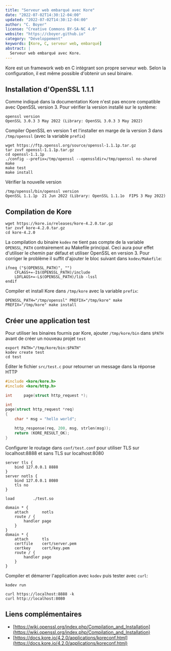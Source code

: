 ```yaml
---
title: "Serveur web embarqué avec Kore"
date: "2022-07-02T14:30:12-04:00"
updated: "2022-07-02T14:30:12-04:00"
author: "C. Boyer"
license: "Creative Commons BY-SA-NC 4.0"
website: "https://cboyer.github.io"
category: "Développement"
keywords: [Kore, C, serveur web, embarqué]
abstract: |
  Serveur web embarqué avec Kore.
---
```


Kore est un framework web en C intègrant son propre serveur web. Selon la configuration, il est même possible d'obtenir un seul binaire.

## Installation d'OpenSSL 1.1.1
Comme indiqué dans la documentation Kore n'est pas encore compatible avec OpenSSL version 3. Pour vérifier la version installé sur le système:
```
openssl version
OpenSSL 3.0.3 3 May 2022 (Library: OpenSSL 3.0.3 3 May 2022)
```

Compiler OpenSSL en version 1 et l'installer en marge de la version 3 dans `/tmp/openssl` (avec la variable `prefix`)
```
wget https://ftp.openssl.org/source/openssl-1.1.1p.tar.gz
tar zxvf openssl-1.1.1p.tar.gz
cd openssl-1.1.1p
./config --prefix=/tmp/openssl --openssldir=/tmp/openssl no-shared
make
make test
make install
```

Vérifier la nouvelle version
```
/tmp/openssl/bin/openssl version
OpenSSL 1.1.1p  21 Jun 2022 (Library: OpenSSL 1.1.1o  FIPS 3 May 2022)
```

## Compilation de Kore
```
wget https://kore.io/releases/kore-4.2.0.tar.gz
tar zxvf kore-4.2.0.tar.gz
cd kore-4.2.0
```

La compilation du binaire `kodev` ne tient pas compte de la variable `OPENSSL_PATH` contrairement au Makefile principal. Ceci aura pour effet d'utiliser le chemin par défaut et utiliser OpenSSL en version 3.
Pour corriger le problème il suffit d'ajouter le bloc suivant dans `kodev/Makefile`:
```
ifneq ("$(OPENSSL_PATH)", "")
	CFLAGS+=-I$(OPENSSL_PATH)/include
	LDFLAGS+=-L$(OPENSSL_PATH)/lib -lssl
endif
````

Compiler et install Kore dans `/tmp/kore` avec la variable `prefix`:
```
OPENSSL_PATH="/tmp/openssl" PREFIX="/tmp/kore" make
PREFIX="/tmp/kore" make install
```

## Créer une application test
Pour utiliser les binaires fournis par Kore, ajouter `/tmp/kore/bin` dans `$PATH` avant de créer un nouveau projet `test`
```
export PATH="/tmp/kore/bin:$PATH"
kodev create test
cd test
```

Éditer le fichier `src/test.c` pour retourner un message dans la réponse HTTP
```C
#include <kore/kore.h>
#include <kore/http.h>

int		page(struct http_request *);

int
page(struct http_request *req)
{
	char * msg = "hello world";

	http_response(req, 200, msg, strlen(msg));
	return (KORE_RESULT_OK);
}
```

Configurer le routage dans `conf/test.conf` pour utiliser TLS sur localhost:8888 et sans TLS sur localhost:8080
```
server tls {
	bind 127.0.0.1 8888
}
server notls {
    bind 127.0.0.1 8080
    tls no
}

load		./test.so

domain * {
	attach		notls
	route / {
		handler page
	}
}
domain * {
	attach		tls
	certfile	cert/server.pem
	certkey		cert/key.pem
	route / {
		handler page
	}
}
```

Compiler et démarrer l'application avec `kodev` puis tester avec `curl`:
```
kodev run

curl https://localhost:8888 -k
curl http://localhost:8080
```

## Liens complémentaires
- [https://wiki.openssl.org/index.php/Compilation_and_Installation](https://wiki.openssl.org/index.php/Compilation_and_Installation)
- [https://docs.kore.io/4.2.0/applications/koreconf.html](https://docs.kore.io/4.2.0/applications/koreconf.html)
